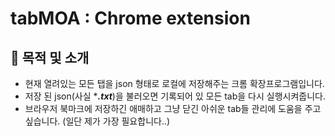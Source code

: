 # tabMOA : Chrome extension

## 🎯 목적 및 소개
* 현재 열려있는 모든 탭을 json 형태로 로컬에 저장해주는 크롬 확장프로그램입니다.  
* 저장 된 json(사실 ****.txt***)을 불러오면 기록되어 있 모든 tab을 다시 실행시켜줍니다.  
* 브라우저 북마크에 저장하긴 애매하고 그냥 닫긴 아쉬운 tab들 관리에 도움을 주고 싶습니다. (일단 제가 가장 필요합니다..)
